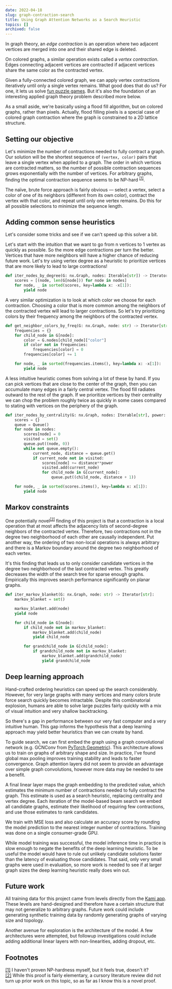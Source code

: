 ```yaml
---
date: 2022-04-18
slug: graph-contraction-search
title: Using Graph Attention Networks as a Search Heuristic
topics: []
archived: false
---
```


In graph theory, an _edge contraction_ is an operation where two adjacent vertices are merged into one and their shared edge is deleted.

<!-- <figure>
  <img src="https://storage.googleapis.com/cgme/projects/images/contraction--03.jpg" width="300">
  <figcaption><strong>Figure 1: </strong>Edge contraction &mdash; The new vertex's neighbors are the union of the neighbors from the original two vertices.</figcaption>
</figure> -->

On colored graphs, a similar operation exists called a _vertex contraction_. Edges connecting adjacent vertices are contracted if adjacent vertices share the same color as the contracted vertex.

<!-- <figure>
  <img src="https://storage.googleapis.com/cgme/projects/images/contraction--03.jpg" width="300">
  <figcaption><strong>Figure 2: </strong>Vertex contraction &mdash; The contacted vertex inherits neighbors from all adjacent vertices of the same color.</figcaption>
</figure> -->

Given a fully-connected colored graph, we can apply vertex contractions iteratively until only a single vertex remains. What good does that do us? For one, it lets us solve [fun puzzle games](https://apps.apple.com/us/app/kami/id710724007). But it's also the foundation of an interesting applied graph theory problem described more below.

<!-- <figure>
  <img src="https://storage.googleapis.com/cgme/projects/images/contraction--03.jpg" width="300">
  <figcaption><strong>Figure 3: </strong>Iterated vertex contraction</figcaption>
</figure>
 -->

As a small aside, we're basically using a flood fill algorithm, but on colored graphs, rather than pixels. Actually, flood filling pixels is a special case of colored graph contraction where the graph is constrained to a 2D lattice structure.

<!-- <figure>
  <img src="https://storage.googleapis.com/cgme/projects/images/contraction--03.jpg" width="300">
  <figcaption><strong>Figure 4: </strong>Pixel flood fill</figcaption>
</figure> -->

## Setting our objective

Let's minimize the number of contractions needed to fully contract a graph. Our solution will be the shortest sequence of `(vertex, color)` pairs that leave a single vertex when applied to a graph. The order in which vertices are contracted matters, so the number of possible contraction sequences grows exponentially with the number of vertices. For arbitrary graphs, finding the optimal contraction sequence seems to be NP-hard <sup id="fnref:fn1"><a href="#fn:fn1">[1]</a></sup>.

The naïve, brute force approach is fairly obvious &mdash; select a vertex, select a color of one of its neighbors (different from its own color), contract the vertex with that color, and repeat until only one vertex remains. Do this for all possible selections to minimize the sequence length.

## Adding common sense heuristics

Let's consider some tricks and see if we can't speed up this solver a bit.

Let's start with the intuition that we want to go from n vertices to 1 vertex as quickly as possible. So the more edge contractions per turn the better. Vertices that have more neighbors will have a higher chance of reducing future work. Let's try using vertex degree as a heuristic to prioritize vertices that are more likely to lead to large contractions!

```python
def iter_nodes_by_degree(G: nx.Graph, nodes: Iterable[str]) -> Iterator[str]:
    scores = [(node, len(G[node])) for node in nodes]
    for node, _ in sorted(scores, key=lambda x: -x[1]):
        yield node
```

<!-- [todo: add table showing time to solve with and without vertex degree heuristic] -->

A very similar optimization is to look at which color we choose for each contraction. Choosing a color that is more common among the neighbors of the contracted vertex will lead to larger contractions. So let's try prioritizing colors by their frequency among the neighbors of the contracted vertex.

```python
def get_neighbor_colors_by_freq(G: nx.Graph, node: str) -> Iterator[str]:
    frequencies = {}
    for child_node in G[node]:
        color = G.nodes[child_node]["color"]
        if color not in frequencies:
            frequencies[color] = 0
        frequencies[color] += 1

    for node, _ in sorted(frequencies.items(), key=lambda x: -x[1]):
        yield node
```

<!-- [todo: add table showing time to solve with and without color frequency heuristic] -->

A less intuitive heuristic comes from solving a lot of these by hand. If you can pick vertices that are close to the center of the graph, then you can accumulate many edges in a fairly central vertex. The flood fill radiates outward to the rest of the graph. If we prioritize vertices by their centrality we can chop the problem roughly twice as quickly in some cases compared to stating with vertices on the periphery of the graph.

```python
def iter_nodes_by_centrality(G: nx.Graph, nodes: Iterable[str], power: int = 2) -> Iterator[str]:
    scores = {}
    queue = Queue()
    for node in nodes:
        scores[node] = 0
        visited = set()
        queue.put((node, 0))
        while not queue.empty():
            current_node, distance = queue.get()
            if current_node not in visited:
                scores[node] += distance**power
                visited.add(current_node)
                for child_node in G[current_node]:
                    queue.put((child_node, distance + 1))

    for node, _ in sorted(scores.items(), key=lambda x: x[1]):
        yield node
```

<!-- [todo: add table showing time to solve with and without centrality heuristic] -->

## Markov constraints

One potentially novel<sup id="fnref:fn2"><a href="#fn:fn2">[2]</a></sup> finding of this project is that a contraction is a local operation that at most affects the adjacency lists of second-degree neighbors of the contracted vertex. Therefore, two contractions not in the degree two neighborhood of each other are causally independent. Put another way, the ordering of two non-local operations is always arbitrary and there is a Markov boundary around the degree two neighborhood of each vertex.

It's this finding that leads us to only consider candidate vertices in the degree two neighborhood of the last contracted vertex. This greatly decreases the width of the search tree for sparse enough graphs. Empirically this improves search performance significantly on planar graphs.

```python
def iter_markov_blanket(G: nx.Graph, node: str) -> Iterator[str]:
    markov_blanket = set()

    markov_blanket.add(node)
    yield node

    for child_node in G[node]:
        if child_node not in markov_blanket:
            markov_blanket.add(child_node)
            yield child_node

        for grandchild_node in G[child_node]:
            if grandchild_node not in markov_blanket:
                markov_blanket.add(grandchild_node)
                yield grandchild_node
```

<!-- [todo: add table showing time to solve with and without Markov constraint] -->

## Deep learning approach

Hand-crafted ordering heuristics can speed up the search considerably. However, for very large graphs with many vertices and many colors brute force search quickly becomes intractable. Despite this combinatorial explosion, humans are able to solve large puzzles fairly quickly with a mix of visual intuition and very shallow backtracking.

So there's a gap in performance between our very fast computer and a very intuitive human. This gap informs the hypothesis that a deep learning approach may yield better heuristics than we can create by hand.

To guide search, we can first embed the graph using a graph convolutional network (e.g. GCNConv from [PyTorch Geometric](https://pytorch-geometric.readthedocs.io/)). This architecture allows us to train on graphs of arbitrary shape and size. In practice, I've found global max pooling improves training stability and leads to faster convergence. Graph attention layers did not seem to provide an advantage over simple graph convolutions, however more data may be needed to see a benefit.

A final linear layer maps the graph embedding to the predicted value, which estimates the minimum number of contractions needed to fully contract the graph. This estimate is used as a search heuristic, replacing centrality and vertex degree. Each iteration of the model-based beam search we embed all candidate graphs, estimate their likelihood of requiring few contractions, and use those estimates to rank candidates.

We train with MSE loss and also calculate an accuracy score by rounding the model prediction to the nearest integer number of contractions. Training was done on a single consumer-grade GPU.

<!-- <figure>
  <img src="https://storage.googleapis.com/cgme/projects/images/contraction--04.jpg" width="300">
  <figcaption><strong>Figure 5: </strong>Training curve &mdash; The model shows above random chance performance on predicting the number of contractions needed for a given graph.</figcaption>
</figure> -->

While model training was successful, the model inference time in practice is slow enough to negate the benefits of the deep learning heuristic. To be useful the model would have to rule out unlikely candidate solutions faster than the latency of evaluating those candidates. That said, only very small graphs were used in evaluation, so more work is needed to see if at larger graph sizes the deep learning heuristic really does win out.

## Future work

All training data for this project came from levels directly from the [Kami app](https://apps.apple.com/us/app/kami/id710724007). These levels are hand-designed and therefore have a certain structure that may not generalize to arbitrary graphs. Future work could include generating synthetic training data by randomly generating graphs of varying size and topology.

Another avenue for exploration is the architecture of the model. A few architectures were attempted, but followup investigations could include adding additional linear layers with non-linearities, adding dropout, etc.

## Footnotes

<div id="fn:fn1">
  <a href="#fnref:fn1">[1]</a>
  <span>I haven't proven NP-hardness myself, but it feels true, doesn't it?</span>
</div>

<div id="fn:fn2">
  <a href="#fnref:fn2">[2]</a>
  <span>While this proof is fairly elementary, a cursory literature review did not turn up prior work on this topic, so as far as I know this is a novel proof.</span>
</div>
